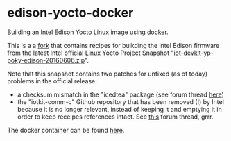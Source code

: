 # edison-yocto-docker
Building an Intel Edison Yocto Linux image using docker.

This is a a [fork](https://github.com/hultqvist/edison-yocto-docker) that contains recipes for buikding the intel Edison firmware from the latest Intel official Linux Yocto Project Snapshot "[iot-devkit-yp-poky-edison-20160606.zip](https://software.intel.com/en-us/iot/hardware/edison/downloads)".

Note that this snapshot contains two patches for unfixed (as of today) problems in the official release:
  - a checksum mismatch in the "icedtea" package (see forum thread [here](https://communities.intel.com/message/434269#434269))
  - the "iotkit-comm-c" Github repository that has been removed (!) by Intel because it is no longer relevant, instead of keeping it and emptying it in order to keep receipes references intact. See [this](https://communities.intel.com/thread/108000) forum thread, grrr.

The docker container can be found [here](https://hub.docker.com/r/squonk42/edison/).
